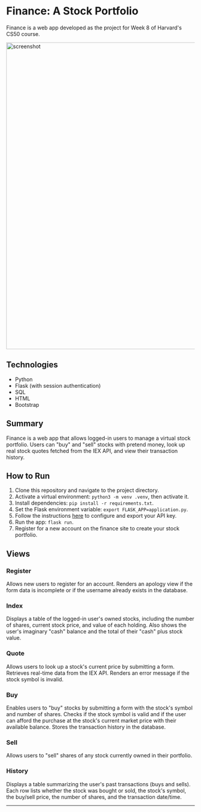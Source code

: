 # Finance: A Stock Portfolio

Finance is a web app developed as the project for Week 8 of Harvard's CS50 course.


<img width="819" alt="screenshot" src="https://github.com/habert-kungu/CS50-finance/assets/147383053/c6fa2b47-ae79-4a30-8137-67a1e5cfde16">



## Technologies
- Python
- Flask (with session authentication)
- SQL
- HTML
- Bootstrap

## Summary
Finance is a web app that allows logged-in users to manage a virtual stock portfolio. Users can "buy" and "sell" stocks with pretend money, look up real stock quotes fetched from the IEX API, and view their transaction history.

## How to Run
1. Clone this repository and navigate to the project directory.
2. Activate a virtual environment: `python3 -m venv .venv`, then activate it.
3. Install dependencies: `pip install -r requirements.txt`.
4. Set the Flask environment variable: `export FLASK_APP=application.py`.
5. Follow the instructions [here](https://cs50.harvard.edu/x/2020/tracks/web/finance/#configuring) to configure and export your API key.
6. Run the app: `flask run`.
7. Register for a new account on the finance site to create your stock portfolio.

## Views

### Register
Allows new users to register for an account. Renders an apology view if the form data is incomplete or if the username already exists in the database.

### Index
Displays a table of the logged-in user's owned stocks, including the number of shares, current stock price, and value of each holding. Also shows the user's imaginary "cash" balance and the total of their "cash" plus stock value.

### Quote
Allows users to look up a stock's current price by submitting a form. Retrieves real-time data from the IEX API. Renders an error message if the stock symbol is invalid.

### Buy
Enables users to "buy" stocks by submitting a form with the stock's symbol and number of shares. Checks if the stock symbol is valid and if the user can afford the purchase at the stock's current market price with their available balance. Stores the transaction history in the database.

### Sell
Allows users to "sell" shares of any stock currently owned in their portfolio.

### History
Displays a table summarizing the user's past transactions (buys and sells). Each row lists whether the stock was bought or sold, the stock's symbol, the buy/sell price, the number of shares, and the transaction date/time.

---
